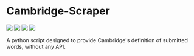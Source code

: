 # Cambridge-Scraper

[![](https://img.shields.io/badge/donate-paypal-46AFE0.svg)](https://www.paypal.me/bastienlaville)
![](https://img.shields.io/github/release-pre/XeBasTeX/Cambridge-Scraper.svg)
![](https://img.shields.io/github/license/XeBasTeX/Cambridge-Scraper.svg)
![](https://img.shields.io/github/languages/code-size/XeBasTeX/Cambridge-Scraper.svg)

A python script designed to provide Cambridge's definition of submitted words, without any API. 

